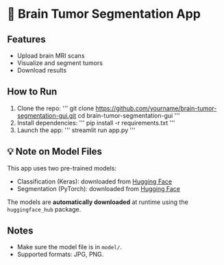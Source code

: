 # 🧠 Brain Tumor Segmentation App

## Features
- Upload brain MRI scans
- Visualize and segment tumors
- Download results

## How to Run

1. Clone the repo:
   ''' git clone https://github.com/yourname/brain-tumor-segmentation-gui.git
cd brain-tumor-segmentation-gui '''
2. Install dependencies: 
   ''' pip install -r requirements.txt ''' 
3. Launch the app:
   ''' streamlit run app.py '''


## 💡 Note on Model Files
This app uses two pre-trained models:
- Classification (Keras): downloaded from [Hugging Face](https://huggingface.co/whattheduckk/Classification)
- Segmentation (PyTorch): downloaded from [Hugging Face](https://huggingface.co/whattheduckk/Segmentation)

The models are **automatically downloaded** at runtime using the `huggingface_hub` package.


## Notes
- Make sure the model file is in `model/`.
- Supported formats: JPG, PNG.